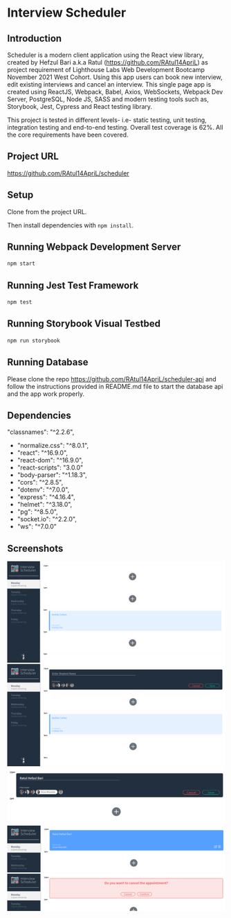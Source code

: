 # Interview Scheduler

## Introduction
Scheduler is a modern client application using the React view library, created by Hefzul Bari a.k.a Ratul (https://github.com/RAtul14ApriL) as project requirement of Lighthouse Labs Web Development Bootcamp November 2021 West Cohort. Using this app users can book new interview, edit existing interviews and cancel an interview. This single page app is created using ReactJS, Webpack, Babel, Axios, WebSockets, Webpack Dev Server, PostgreSQL, Node JS, SASS and modern testing tools such as, Storybook, Jest, Cypress and React testing library.

This project is tested in different levels- i.e- static testing, unit testing, integration testing and end-to-end testing. Overall test coverage is 62%. All the core requirements have been covered.

## Project URL
https://github.com/RAtul14ApriL/scheduler

## Setup

Clone from the project URL.

Then install dependencies with `npm install`.

## Running Webpack Development Server

```sh
npm start
```

## Running Jest Test Framework

```sh
npm test
```

## Running Storybook Visual Testbed

```sh
npm run storybook
```

## Running Database
Please clone the repo https://github.com/RAtul14ApriL/scheduler-api and follow the instructions provided in README.md file to start the database api and the app work properly.

## Dependencies
"classnames": "^2.2.6",
  + "normalize.css": "^8.0.1",
  + "react": "^16.9.0",
  + "react-dom": "^16.9.0",
  + "react-scripts": "3.0.0"
  + "body-parser": "^1.18.3",
  + "cors": "^2.8.5",
  + "dotenv": "^7.0.0",
  + "express": "^4.16.4",
  + "helmet": "^3.18.0",
  + "pg": "^8.5.0",
  + "socket.io": "^2.2.0",
  + "ws": "^7.0.0"

## Screenshots
!["Default page"](https://github.com/RAtul14ApriL/scheduler/blob/master/screenshots/default.png)
!["Booking_Interview"](https://github.com/RAtul14ApriL/scheduler/blob/master/screenshots/booking_interview.png)
!["Filling up Interview Form"](https://github.com/RAtul14ApriL/scheduler/blob/master/screenshots/write_name_n_select_interviewer.png)
!["Displaying Interview"](https://github.com/RAtul14ApriL/scheduler/blob/master/screenshots/displaying_interview.png)
!["Confirmation before deleting"](https://github.com/RAtul14ApriL/scheduler/blob/master/screenshots/confirmation_before_delete.png)